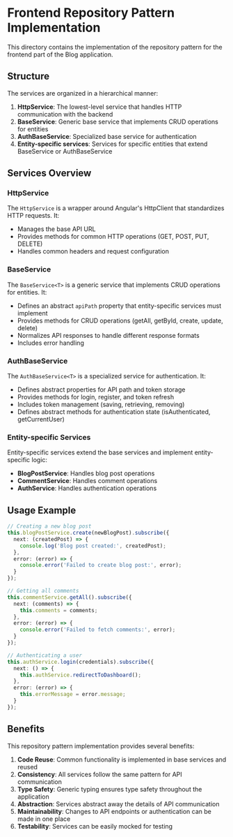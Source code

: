 # Frontend Repository Pattern Implementation

This directory contains the implementation of the repository pattern for the frontend part of the Blog application.

## Structure

The services are organized in a hierarchical manner:

1. **HttpService**: The lowest-level service that handles HTTP communication with the backend
2. **BaseService<T>**: Generic base service that implements CRUD operations for entities
3. **AuthBaseService<T>**: Specialized base service for authentication
4. **Entity-specific services**: Services for specific entities that extend BaseService or AuthBaseService

## Services Overview

### HttpService

The `HttpService` is a wrapper around Angular's HttpClient that standardizes HTTP requests. It:

- Manages the base API URL
- Provides methods for common HTTP operations (GET, POST, PUT, DELETE)
- Handles common headers and request configuration

### BaseService<T>

The `BaseService<T>` is a generic service that implements CRUD operations for entities. It:

- Defines an abstract `apiPath` property that entity-specific services must implement
- Provides methods for CRUD operations (getAll, getById, create, update, delete)
- Normalizes API responses to handle different response formats
- Includes error handling

### AuthBaseService<T>

The `AuthBaseService<T>` is a specialized service for authentication. It:

- Defines abstract properties for API path and token storage
- Provides methods for login, register, and token refresh
- Includes token management (saving, retrieving, removing)
- Defines abstract methods for authentication state (isAuthenticated, getCurrentUser)

### Entity-specific Services

Entity-specific services extend the base services and implement entity-specific logic:

- **BlogPostService**: Handles blog post operations
- **CommentService**: Handles comment operations
- **AuthService**: Handles authentication operations

## Usage Example

```typescript
// Creating a new blog post
this.blogPostService.create(newBlogPost).subscribe({
  next: (createdPost) => {
    console.log('Blog post created:', createdPost);
  },
  error: (error) => {
    console.error('Failed to create blog post:', error);
  }
});

// Getting all comments
this.commentService.getAll().subscribe({
  next: (comments) => {
    this.comments = comments;
  },
  error: (error) => {
    console.error('Failed to fetch comments:', error);
  }
});

// Authenticating a user
this.authService.login(credentials).subscribe({
  next: () => {
    this.authService.redirectToDashboard();
  },
  error: (error) => {
    this.errorMessage = error.message;
  }
});
```

## Benefits

This repository pattern implementation provides several benefits:

1. **Code Reuse**: Common functionality is implemented in base services and reused
2. **Consistency**: All services follow the same pattern for API communication
3. **Type Safety**: Generic typing ensures type safety throughout the application
4. **Abstraction**: Services abstract away the details of API communication
5. **Maintainability**: Changes to API endpoints or authentication can be made in one place
6. **Testability**: Services can be easily mocked for testing 